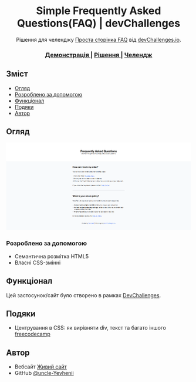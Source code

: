 <!-- Будь ласка, оновіть значення у {}  -->

<h1 align="center">Simple Frequently Asked Questions(FAQ) | devChallenges</h1>

<div align="center">
   Рішення для челенджу <a href="https://devchallenges.io/challenge/simple-faq-challenge" target="_blank">Проста сторінка FAQ</a> від <a href="http://devchallenges.io" target="_blank">devChallenges.io</a>.
</div>

<div align="center">
  <h3>
    <a href="{https://your-demo-link.your-domain}">
      Демонстрація
    </a>
    <span> | </span>
    <a href="{https://your-url-to-the-solution}">
      Рішення
    </a>
    <span> | </span>
    <a href="https://devchallenges.io/challenge/simple-faq-challenge">
      Челендж
    </a>
  </h3>
</div>

<!-- ЗМІСТ -->

## Зміст

- [Огляд](#огляд)
  <!-- - [Що я дізнався](#що-я-дізнався) -->
  <!-- - [Корисні ресурси](#корисні-ресурси) -->
- [Розроблено за допомогою](#розроблено-за-допомогою)
- [Функціонал](#функціонал)
- [Подяки](#подяки)
- [Автор](#автор)

<!-- ОГЛЯД -->

## Огляд

![screenshot](./resources/screenshot.png)

<!--
Розкажіть про свій проєкт, використовуючи скріншоти або GIF-анімацію. Спробуйте відповісти на запитання:

- Чого ви навчилися або що вдосконалили?
- Які висновки зробили?
-->

<!-- ### Що я дізнався -->

<!-- Використовуйте цей розділ, щоб узагальнити основні висновки та знання, отримані під час роботи над проєктом. Можете додати приклади коду. -->

<!-- ### Корисні ресурси -->

<!--
- [Приклад ресурсу 1](https://www.example.com) - Допоміг мені розібратися в XYZ. Дуже сподобався цей підхід, буду використовувати його надалі.
- [Приклад ресурсу 2](https://www.example.com) - Чудова стаття, яка допомогла мені зрозуміти XYZ. Рекомендую всім, хто ще вивчає цю тему.
-->

### Розроблено за допомогою

<!-- У цьому розділі зазначте основні технології та інструменти, використані для розробки проєкту. -->

- Семантична розмітка HTML5
- Власні CSS-змінні

## Функціонал

<!-- Перерахуйте функції вашого застосунку або сайту. -->

Цей застосунок/сайт було створено в рамках [DevChallenges](https://devchallenges.io/challenges-dashboard).

## Подяки

<!-- У цьому розділі ви можете вказати корисні статті або плагіни, які допомогли вам у процесі розробки. Це необов'язково, але може бути корисним у майбутньому. -->

- Центрування в CSS: як вирівняти div, текст та багато іншого [freecodecamp](https://www.freecodecamp.org/ukrainian/news/tsentruvannya-v-css-yak-vyrivnyaty-div-tekst-ta-bahato-inshoho/)

## Автор

- Вебсайт [Живий сайт](https://simple-frequently-asked-questions.vercel.app/)
- GitHub [@uncle-Yevhenii](https://github.com/uncle-Yevhenii)
